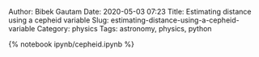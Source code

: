 Author: Bibek Gautam
Date: 2020-05-03 07:23
Title: Estimating distance using a cepheid variable
Slug: estimating-distance-using-a-cepheid-variable
Category: physics
Tags: astronomy, physics, python

{% notebook ipynb/cepheid.ipynb %}
